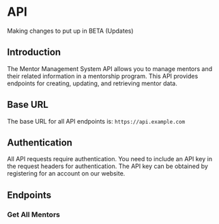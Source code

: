 # API 
Making changes to put up in BETA (Updates)

## Introduction
The Mentor Management System API allows you to manage mentors and their related information in a mentorship program. This API provides endpoints for creating, updating, and retrieving mentor data.

## Base URL
The base URL for all API endpoints is: `https://api.example.com`

## Authentication
All API requests require authentication. You need to include an API key in the request headers for authentication. The API key can be obtained by registering for an account on our website.

## Endpoints

### Get All Mentors
